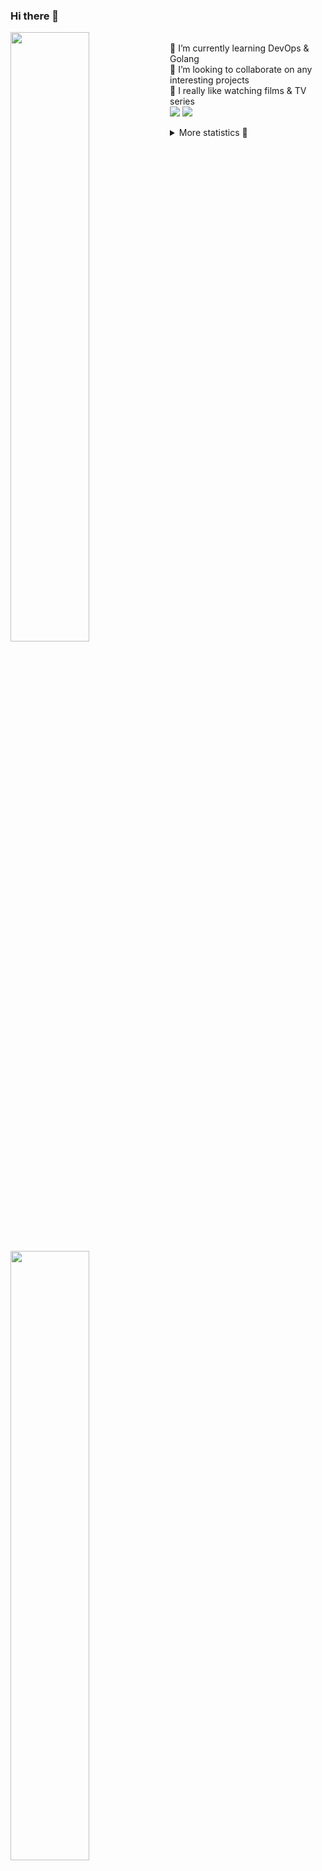 ### Hi there 👋


[<img align="left" width="50%" src="https://github-readme-stats.vercel.app/api?username=rufusnufus&hide=issues&show_icons=true&count_private=true&theme=transparent&title_color=FF6F40&text_color=FBF9F8&icon_color=F48242&hide_border=true&hide_title=true#gh-dark-mode-only">](https://metrics.lecoq.io/rufusnufus#gh-dark-mode-only)
[<img align="left" width="50%" src="https://github-readme-stats.vercel.app/api?username=rufusnufus&hide=issues&show_icons=true&count_private=true&theme=transparent&title_color=FF6533&text_color=4D4644&icon_color=FF8038&hide_border=true&hide_title=true#gh-light-mode-only">](https://metrics.lecoq.io/rufusnufus#gh-light-mode-only)

<p>
  <br>
  🌱 I’m currently learning DevOps & Golang</br>
  👯 I’m looking to collaborate on any interesting projects</br>
  🎥 I really like watching films & TV series</br>
  <a href="https://linkedin.com/in/rufusnufus"><img src="https://img.shields.io/badge/linkedin-0077B5.svg?style=for-the-badge&logo=linkedin&logoColor=white"/></a>
  <a href="https://t.me/rufusnufus"><img src="https://img.shields.io/badge/-telegram-black?style=for-the-badge&color=blue&logo=telegram"/></a>
</p>

<p text-align="left">
<details>
  <summary>More statistics 👀</summary><br/>

<!--START_SECTION:waka-->
![Code Time](http://img.shields.io/badge/Code%20Time-158%20hrs%2039%20mins-blue)

![Profile Views](http://img.shields.io/badge/Profile%20Views-0-blue)

**I'm an Early 🐤** 

```text
🌞 Morning                212 commits         █████░░░░░░░░░░░░░░░░░░░░   21.14 % 
🌆 Daytime                551 commits         ██████████████░░░░░░░░░░░   54.94 % 
🌃 Evening                204 commits         █████░░░░░░░░░░░░░░░░░░░░   20.34 % 
🌙 Night                  36 commits          █░░░░░░░░░░░░░░░░░░░░░░░░   03.59 % 
```
📅 **I'm Most Productive on Tuesday** 

```text
Monday                   202 commits         █████░░░░░░░░░░░░░░░░░░░░   20.14 % 
Tuesday                  205 commits         █████░░░░░░░░░░░░░░░░░░░░   20.44 % 
Wednesday                175 commits         ████░░░░░░░░░░░░░░░░░░░░░   17.45 % 
Thursday                 168 commits         ████░░░░░░░░░░░░░░░░░░░░░   16.75 % 
Friday                   191 commits         █████░░░░░░░░░░░░░░░░░░░░   19.04 % 
Saturday                 39 commits          █░░░░░░░░░░░░░░░░░░░░░░░░   03.89 % 
Sunday                   23 commits          █░░░░░░░░░░░░░░░░░░░░░░░░   02.29 % 
```


📊 **This Week I Spent My Time On** 

```text
💬 Programming Languages: 
YAML                     4 hrs               ████████░░░░░░░░░░░░░░░░░   32.34 % 
Other                    3 hrs 50 mins       ████████░░░░░░░░░░░░░░░░░   31.09 % 
HCL                      1 hr 59 mins        ████░░░░░░░░░░░░░░░░░░░░░   16.06 % 
Bash                     1 hr 17 mins        ███░░░░░░░░░░░░░░░░░░░░░░   10.44 % 
Terraform                40 mins             █░░░░░░░░░░░░░░░░░░░░░░░░   05.42 % 

🔥 Editors: 
VS Code                  11 hrs 1 min        ██████████████████████░░░   89.06 % 
iTerm2                   1 hr 21 mins        ███░░░░░░░░░░░░░░░░░░░░░░   10.94 % 
```

**I Mostly Code in Python** 

```text
Python                   9 repos             ███████░░░░░░░░░░░░░░░░░░   28.12 % 
Java                     4 repos             ███░░░░░░░░░░░░░░░░░░░░░░   12.50 % 
HTML                     3 repos             ██░░░░░░░░░░░░░░░░░░░░░░░   09.38 % 
Smarty                   2 repos             ██░░░░░░░░░░░░░░░░░░░░░░░   06.25 % 
Mustache                 1 repo              █░░░░░░░░░░░░░░░░░░░░░░░░   03.12 % 
```




 Last Updated on 24/02/2023 00:40:35 UTC
<!--END_SECTION:waka-->

</details>
</p>

